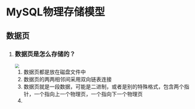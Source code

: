 # MySQL物理存储模型

## 数据页

1. ### 数据页是怎么存储的？

   <img src="D:\content\markdoc\imgs\数据页存储结构.png" style="zoom:67%;" />

   1. 数据页都是放在磁盘文件中
   2. 数据页的两两相邻间采用双向链表连接
   3. 数据页就是一段数据，可能是二进制，或者是别的特殊格式，包含两个指针，一个指向上一个物理页，一个指向下一个物理页
   4. 


